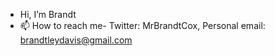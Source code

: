 - Hi, I’m Brandt 
- 📫 How to reach me- Twitter: MrBrandtCox, Personal email: brandtleydavis@gmail.com
